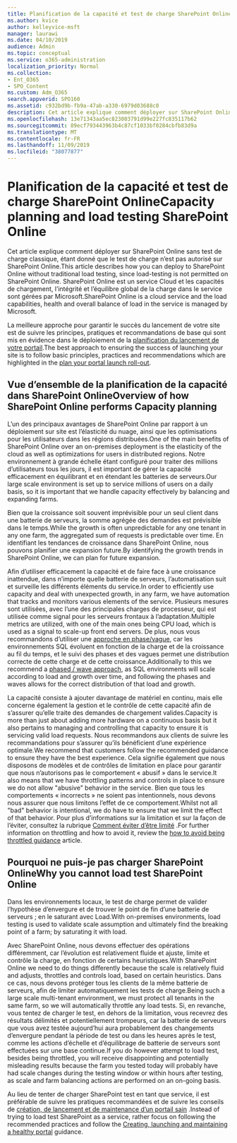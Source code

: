 ```yaml
---
title: Planification de la capacité et test de charge SharePoint Online
ms.author: kvice
author: kelleyvice-msft
manager: laurawi
ms.date: 04/10/2019
audience: Admin
ms.topic: conceptual
ms.service: o365-administration
localization_priority: Normal
ms.collection:
- Ent_O365
- SPO_Content
ms.custom: Adm_O365
search.appverid: SPO160
ms.assetid: c932bd9b-fb9a-47ab-a330-6979d03688c0
description: Cet article explique comment déployer sur SharePoint Online sans effectuer de tests de charge traditionnels, car il n’est pas autorisé.
ms.openlocfilehash: 13e71343aa5ec823003791d99e227fc835117b62
ms.sourcegitcommit: 89ecf793443963b4c87cf1033bf0284cbfb83d9a
ms.translationtype: MT
ms.contentlocale: fr-FR
ms.lasthandoff: 11/09/2019
ms.locfileid: "38077877"
---
```

# <a name="capacity-planning-and-load-testing-sharepoint-online"></a><span data-ttu-id="bf2cc-103">Planification de la capacité et test de charge SharePoint Online</span><span class="sxs-lookup"><span data-stu-id="bf2cc-103">Capacity planning and load testing SharePoint Online</span></span>
<span data-ttu-id="bf2cc-104">Cet article explique comment déployer sur SharePoint Online sans test de charge classique, étant donné que le test de charge n’est pas autorisé sur SharePoint Online.</span><span class="sxs-lookup"><span data-stu-id="bf2cc-104">This article describes how you can deploy to SharePoint Online without traditional load testing, since load-testing is not permitted on SharePoint Online.</span></span> <span data-ttu-id="bf2cc-105">SharePoint Online est un service Cloud et les capacités de chargement, l’intégrité et l’équilibre global de la charge dans le service sont gérées par Microsoft.</span><span class="sxs-lookup"><span data-stu-id="bf2cc-105">SharePoint Online is a cloud service and the load capabilities, health and overall balance of load in the service is managed by Microsoft.</span></span>
  
<span data-ttu-id="bf2cc-106">La meilleure approche pour garantir le succès du lancement de votre site est de suivre les principes, pratiques et recommandations de base qui sont mis en évidence dans le déploiement de la [planification du lancement de votre portail](https://docs.microsoft.com/office365/enterprise/planportallaunchroll-out).</span><span class="sxs-lookup"><span data-stu-id="bf2cc-106">The best approach to ensuring the success of launching your site is to follow basic principles, practices and recommendations which are highlighted in the [plan your portal launch roll-out](https://docs.microsoft.com/office365/enterprise/planportallaunchroll-out).</span></span>

## <a name="overview-of-how-sharepoint-online-performs-capacity-planning"></a><span data-ttu-id="bf2cc-107">Vue d’ensemble de la planification de la capacité dans SharePoint Online</span><span class="sxs-lookup"><span data-stu-id="bf2cc-107">Overview of how SharePoint Online performs Capacity planning</span></span> 
<span data-ttu-id="bf2cc-108">L’un des principaux avantages de SharePoint Online par rapport à un déploiement sur site est l’élasticité du nuage, ainsi que les optimisations pour les utilisateurs dans les régions distribuées.</span><span class="sxs-lookup"><span data-stu-id="bf2cc-108">One of the main benefits of SharePoint Online over an on-premises deployment is the elasticity of the cloud as well as optimizations for users in distributed regions.</span></span> <span data-ttu-id="bf2cc-109">Notre environnement à grande échelle étant configuré pour traiter des millions d’utilisateurs tous les jours, il est important de gérer la capacité efficacement en équilibrant et en étendant les batteries de serveurs.</span><span class="sxs-lookup"><span data-stu-id="bf2cc-109">Our large scale environment is set up to service millions of users on a daily basis, so it is important that we handle capacity effectively by balancing and expanding farms.</span></span>
  
<span data-ttu-id="bf2cc-110">Bien que la croissance soit souvent imprévisible pour un seul client dans une batterie de serveurs, la somme agrégée des demandes est prévisible dans le temps.</span><span class="sxs-lookup"><span data-stu-id="bf2cc-110">While the growth is often unpredictable for any one tenant in any one farm, the aggregated sum of requests is predictable over time.</span></span> <span data-ttu-id="bf2cc-111">En identifiant les tendances de croissance dans SharePoint Online, nous pouvons planifier une expansion future.</span><span class="sxs-lookup"><span data-stu-id="bf2cc-111">By identifying the growth trends in SharePoint Online, we can plan for future expansion.</span></span>
  
<span data-ttu-id="bf2cc-112">Afin d’utiliser efficacement la capacité et de faire face à une croissance inattendue, dans n’importe quelle batterie de serveurs, l’automatisation suit et surveille les différents éléments du service.</span><span class="sxs-lookup"><span data-stu-id="bf2cc-112">In order to efficiently use capacity and deal with unexpected growth, in any farm, we have automation that tracks and monitors various elements of the service.</span></span> <span data-ttu-id="bf2cc-113">Plusieurs mesures sont utilisées, avec l’une des principales charges de processeur, qui est utilisée comme signal pour les serveurs frontaux à l’adaptation.</span><span class="sxs-lookup"><span data-stu-id="bf2cc-113">Multiple metrics are utilized, with one of the main ones being CPU load, which is used as a signal to scale-up front end servers.</span></span> <span data-ttu-id="bf2cc-114">De plus, nous vous recommandons d’utiliser une [approche en phase/vague](https://docs.microsoft.com/office365/enterprise/planportallaunchroll-out), car les environnements SQL évoluent en fonction de la charge et de la croissance au fil du temps, et le suivi des phases et des vagues permet une distribution correcte de cette charge et de cette croissance.</span><span class="sxs-lookup"><span data-stu-id="bf2cc-114">Additionally to this we recommend a [phased / wave approach](https://docs.microsoft.com/office365/enterprise/planportallaunchroll-out), as SQL environments will scale according to load and growth over time, and following the phases and waves allows for the correct distribution of that load and growth.</span></span> 

<span data-ttu-id="bf2cc-115">La capacité consiste à ajouter davantage de matériel en continu, mais elle concerne également la gestion et le contrôle de cette capacité afin de s’assurer qu’elle traite des demandes de chargement valides.</span><span class="sxs-lookup"><span data-stu-id="bf2cc-115">Capacity is more than just about adding more hardware on a continuous basis but it also pertains to managing and controlling that capacity to ensure it is servicing valid load requests.</span></span> <span data-ttu-id="bf2cc-116">Nous recommandons aux clients de suivre les recommandations pour s’assurer qu’ils bénéficient d’une expérience optimale.</span><span class="sxs-lookup"><span data-stu-id="bf2cc-116">We recommend that customers follow the recommended guidance to ensure they have the best experience.</span></span> <span data-ttu-id="bf2cc-117">Cela signifie également que nous disposons de modèles et de contrôles de limitation en place pour garantir que nous n’autorisons pas le comportement « abusif » dans le service.</span><span class="sxs-lookup"><span data-stu-id="bf2cc-117">It also means that we have throttling patterns and controls in place to ensure we do not allow "abusive" behavior in the service.</span></span> <span data-ttu-id="bf2cc-118">Bien que tous les comportements « incorrects » ne soient pas intentionnels, nous devons nous assurer que nous limitons l’effet de ce comportement.</span><span class="sxs-lookup"><span data-stu-id="bf2cc-118">Whilst not all "bad" behavior is intentional, we do have to ensure that we limit the effect of that behavior.</span></span> <span data-ttu-id="bf2cc-119">Pour plus d’informations sur la limitation et sur la façon de l’éviter, consultez la rubrique [Comment éviter d’être limité](https://docs.microsoft.com/sharepoint/dev/general-development/how-to-avoid-getting-throttled-or-blocked-in-sharepoint-online) .</span><span class="sxs-lookup"><span data-stu-id="bf2cc-119">For further information on throttling and how to avoid it, review the [how to avoid being throttled guidance](https://docs.microsoft.com/sharepoint/dev/general-development/how-to-avoid-getting-throttled-or-blocked-in-sharepoint-online) article.</span></span>

## <a name="why-you-cannot-load-test-sharepoint-online"></a><span data-ttu-id="bf2cc-120">Pourquoi ne puis-je pas charger SharePoint Online</span><span class="sxs-lookup"><span data-stu-id="bf2cc-120">Why you cannot load test SharePoint Online</span></span>
<span data-ttu-id="bf2cc-121">Dans les environnements locaux, le test de charge permet de valider l’hypothèse d’envergure et de trouver le point de fin d’une batterie de serveurs ; en le saturant avec Load.</span><span class="sxs-lookup"><span data-stu-id="bf2cc-121">With on-premises environments, load testing is used to validate scale assumption and ultimately find the breaking point of a farm; by saturating it with load.</span></span> 

<span data-ttu-id="bf2cc-122">Avec SharePoint Online, nous devons effectuer des opérations différemment, car l’évolution est relativement fluide et ajuste, limite et contrôle la charge, en fonction de certains heuristiques.</span><span class="sxs-lookup"><span data-stu-id="bf2cc-122">With SharePoint Online we need to do things differently because the scale is relatively fluid and adjusts, throttles and controls load, based on certain heuristics.</span></span> <span data-ttu-id="bf2cc-123">Dans ce cas, nous devons protéger tous les clients de la même batterie de serveurs, afin de limiter automatiquement les tests de charge.</span><span class="sxs-lookup"><span data-stu-id="bf2cc-123">Being such a large scale multi-tenant environment, we must protect all tenants in the same farm, so we will automatically throttle any load tests.</span></span> <span data-ttu-id="bf2cc-124">Si, en revanche, vous tentez de charger le test, en dehors de la limitation, vous recevrez des résultats délimités et potentiellement trompeurs, car la batterie de serveurs que vous avez testée aujourd’hui aura probablement des changements d’envergure pendant la période de test ou dans les heures après le test, comme les actions d’échelle et d’équilibrage de batterie de serveurs sont effectuées sur une base continue.</span><span class="sxs-lookup"><span data-stu-id="bf2cc-124">If you do however attempt to load test, besides being throttled, you will receive disappointing and potentially misleading results because the farm you tested today will probably have had scale changes during the testing window or within hours after testing, as scale and farm balancing actions are performed on an on-going basis.</span></span>

<span data-ttu-id="bf2cc-125">Au lieu de tenter de charger SharePoint test en tant que service, il est préférable de suivre les pratiques recommandées et de suivre les conseils de [création, de lancement et de maintenance d’un portail sain](https://go.microsoft.com/fwlink/?linkid=2105838) .</span><span class="sxs-lookup"><span data-stu-id="bf2cc-125">Instead of trying to load test SharePoint as a service, rather focus on following the recommended practices and follow the [Creating, launching and maintaining a healthy portal](https://go.microsoft.com/fwlink/?linkid=2105838) guidance.</span></span>
